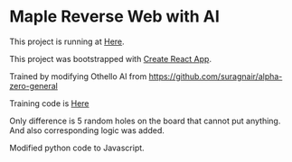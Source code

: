 # Maple Reverse Web with AI

This project is running at [Here](https://nanosando.github.io/maple-reverse/). 

This project was bootstrapped with [Create React App](https://github.com/facebook/create-react-app).

Trained by modifying Othello AI from https://github.com/suragnair/alpha-zero-general

Training code is [Here](https://github.com/nanosando/maple-reverse-ai)

Only difference is 5 random holes on the board that cannot put anything. And also corresponding logic was added.

Modified python code to Javascript.
